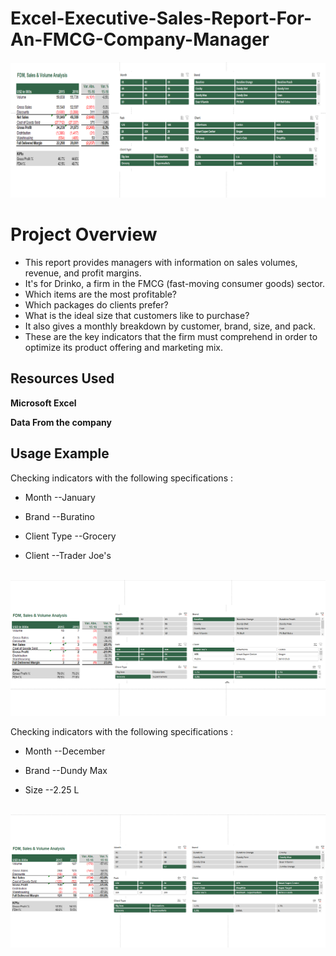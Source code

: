 # Excel-Executive-Sales-Report-For-An-FMCG-Company-Manager
<p align="center">
  <a href="[https://quotes-web-app.herokuapp.com/](https://github.com/KamgangAnthony/Excel-Executive-Sales-Report-For-An-FMCG-Company-Manager/blob/main/Photos/FullDeliveredMarginSalesAndVolumeAnalysis.png)">
    <img src="https://github.com/KamgangAnthony/Excel-Executive-Sales-Report-For-An-FMCG-Company-Manager/blob/main/Photos/FullDeliveredMarginSalesAndVolumeAnalysis.png" alt="Sales-Report-For-An-FMCG-Company-Manager">
  </a>
</p>


# Project Overview

* This report provides managers with information on sales volumes, revenue, and profit margins.
* It's for Drinko, a firm in the FMCG (fast-moving consumer goods) sector.
* Which items are the most profitable?
* Which packages do clients prefer?
* What is the ideal size that customers like to purchase?
* It also gives a monthly breakdown by customer, brand, size, and pack.
* These are the key indicators that the firm must comprehend in order to optimize its product offering and marketing mix.



## Resources Used


**Microsoft Excel**


**Data From the company**



## Usage Example

<p align="left">
<p>
Checking indicators with the following specifications :


*    Month --January


*    Brand --Buratino


*    Client Type --Grocery


*    Client --Trader Joe's
</p>
&nbsp
&nbsp
  <a href="https://github.com/KamgangAnthony/Excel-Executive-Sales-Report-For-An-FMCG-Company-Manager/blob/main/Photos/image.png">
    <img src="https://github.com/KamgangAnthony/Excel-Executive-Sales-Report-For-An-FMCG-Company-Manager/blob/main/Photos/image.png" alt="Logo">
  </a>
</p>

<p align="left">
<p>

Checking indicators with the following specifications :


*    Month --December


*    Brand --Dundy Max


*    Size --2.25 L

</p>
&nbsp
&nbsp
  <a href="https://github.com/KamgangAnthony/Excel-Executive-Sales-Report-For-An-FMCG-Company-Manager/blob/main/Photos/Image1.png">
    <img src="https://github.com/KamgangAnthony/Excel-Executive-Sales-Report-For-An-FMCG-Company-Manager/blob/main/Photos/Image1.png" alt="Logo">
  </a>
</p>

